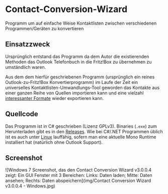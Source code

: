 # Contact-Conversion-Wizard

Programm um auf einfache Weise Kontaktlisten zwischen verschiedenen Programmen/Geräten zu konvertieren

## Einsatzzweck

Ursprünglich entstand das Programm da dem Autor die existierenden Methoden das Outlook Telefonbuch in die Fritz!Box zu übernehmen zu umständlich waren.

Aus dem dem hierfür geschriebenen Programm (ursprünglich ein reines Outlook-zu-Fritz!Box Konvertierprogramm) im Laufe der Zeit ein universelles Kontaktlisten-Umwandlungs-Tool geworden das Kontakte aus einer ganzen Reihe von Quellen importieren kann und eine vielzahl [interessanter Formate](formate.md) wieder exportieren kann.

## Quellcode

Das Programm ist in C# geschrieben (Lizenz GPLv3). Binaries (`.exe`) zum Herunterladen gibt es in den [Releases](https://github.com/Rillke/Contact-Conversion-Wizard/releases). Wie bei C#/.NET Programmen üblich ist es auch unter [Linux](linux.md) lauffähig, sofern man eine aktuelle Mono Runtime installiert hat (natürlich ohne Outlook Support).

## Screenshot

![Windows 7 Screenshot, das den Contact Conversion Wizard v3.0.0.4 zeigt: Ein GUI Fenster mit 3 Bereichen: Links: Daten laden; Mitte: Daten ansehen; Rechts: Daten abspeichern](img/Contact Conversion Wizard v3.0.0.4 - Windows.jpg)
